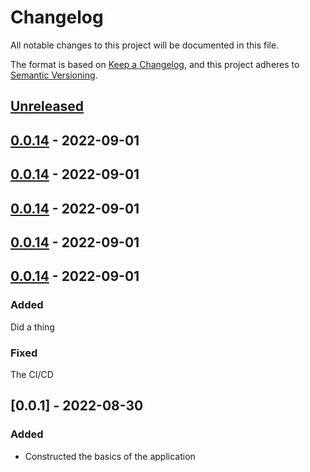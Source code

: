 # Changelog

All notable changes to this project will be documented in this file.

The format is based on [Keep a Changelog](https://keepachangelog.com/en/1.0.0/),
and this project adheres to [Semantic Versioning](https://semver.org/spec/v2.0.0.html).

## [Unreleased]

## [0.0.14] - 2022-09-01

## [0.0.14] - 2022-09-01

## [0.0.14] - 2022-09-01

## [0.0.14] - 2022-09-01

## [0.0.14] - 2022-09-01

### Added

Did a thing

### Fixed

The CI/CD

## [0.0.1] - 2022-08-30

### Added

-   Constructed the basics of the application

[Unreleased]: https://github.com/JeremyBarber/EDSystemTriangulationTool/compare/0.0.14...HEAD

[0.0.14]: https://github.com/JeremyBarber/EDSystemTriangulationTool/compare/0.0.14...0.0.14

[0.0.14]: https://github.com/JeremyBarber/EDSystemTriangulationTool/compare/0.0.14...0.0.14

[0.0.14]: https://github.com/JeremyBarber/EDSystemTriangulationTool/compare/0.0.14...0.0.14

[0.0.14]: https://github.com/JeremyBarber/EDSystemTriangulationTool/compare/0.0.14...0.0.14

[0.0.14]: https://github.com/JeremyBarber/EDSystemTriangulationTool/compare/0.0.1...0.0.14
